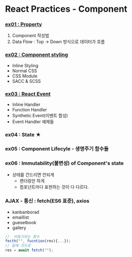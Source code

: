 # React Practices - Component
### [ex01 : Property](https://github.com/luster1031/JAVA_Expert_courses_Practice/tree/master/react-practices/2.Component/ex01)
1. Component 작성법
2. Data Flow : Top -> Down 방식으로 데이터가 흐름
### [ex02 : Component styling](https://github.com/luster1031/JAVA_Expert_courses_Practice/tree/master/react-practices/2.Component/ex02)
+ Inline Styling
+ Normal CSS
+ CSS Module
+ SACC & SCSS
### [ex03 : React Event](https://github.com/luster1031/JAVA_Expert_courses_Practice/tree/master/react-practices/2.Component/ex03)
+ Inline Handler
+ Function Handler
+ Synthetic Event(이벤트 합성)
+ Event Handler 예제들
### ex04 : State ★
### ex05 : Component Lifecyle - 생명주기 함수들
### ex06 : Immutability(불변성) of Component's state
+ 상태를 건드리면 안되게
    + 랜더링만 하게 
    + 컴포넌트마다 표현하는 것이 다 다르다.

### AJAX - 통신 : fetch(ES6 표준), axios
+ kanbanborad
+ emaillist
+ guesetbook
+ gallery

```js
//  비동기되는 함수
fecth("", fucntion(res){...});
// 밑에 것으로
res = await fetch("");
```
